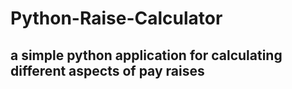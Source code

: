 # Python-Raise-Calculator

## a simple python application for calculating different aspects of pay raises